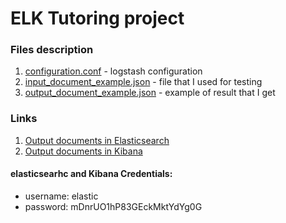 # ELK Tutoring project

### Files description

1. [configuration.conf](https://github.com/yuran1734/elk-tutoring/blob/master/configuration.conf) - logstash configuration
2. [input_document_example.json](https://github.com/yuran1734/elk-tutoring/blob/master/jsons/input_document_example.json) - file that I used for testing
3. [output_document_example.json](https://github.com/yuran1734/elk-tutoring/blob/master/jsons/output_document_example.json) - example of result that I get

### Links
1. [Output documents in Elasticsearch](https://de16988f303532c2512d278083393a29.us-east-1.aws.found.io:9243/dimension/_search?pretty=true&q=*:*) 
2. [Output documents in Kibana](https://0b619b1276688aea39357b96c43e50ad.us-east-1.aws.found.io:9243/app/kibana#/discover?_g=()&_a=(columns:!(_source),index:'1722a970-5d29-11e8-b200-65731821367d',interval:auto,query:(language:lucene,query:''),sort:!('@timestamp',desc)))

#### elasticsearhc and Kibana Credentials:
* username: elastic
* password: mDnrUO1hP83GEckMktYdYg0G
